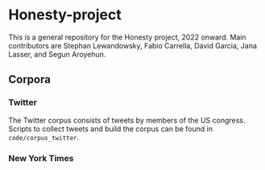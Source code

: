 # Honesty-project

This is a general repository for the Honesty project, 2022 onward. Main contributors are Stephan Lewandowsky, Fabio Carrella, David Garcia, Jana Lasser, and Segun Aroyehun.

## Corpora
### Twitter
The Twitter corpus consists of tweets by members of the US congress. Scripts to collect tweets and build the corpus can be found in `code/corpus_twitter`. 

### New York Times

